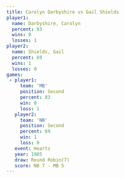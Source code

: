 ```yaml
---
title: Carolyn Darbyshire vs Gail Shields
player1:                   
  name: Darbyshire, Carolyn
  percent: 83              
  wins: 0                  
  losses: 1                
player2:                   
  name: Shields, Gail      
  percent: 69              
  wins: 1                  
  losses: 0                
games:
 - player1:          
     team: 'MB'      
     position: Second
     percent: 83     
     win: 0          
     loss: 1         
   player2:          
     team: 'NB'      
     position: Second
     percent: 69     
     win: 1          
     loss: 0         
   event: Hearts       
   year: 1985          
   draw: Round Robin(7)
   score: NB 7 - MB 5  
---
```

